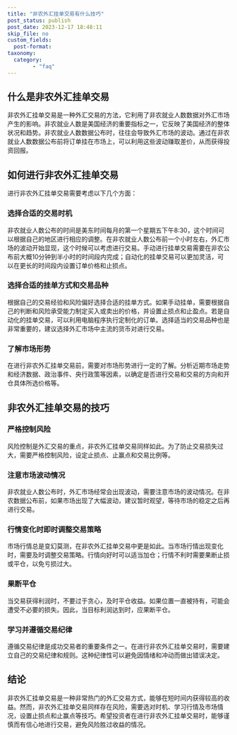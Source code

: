 ```yaml
---
title: "非农外汇挂单交易有什么技巧"
post_status: publish
post_date: 2023-12-17 18:48:11
skip_file: no
custom_fields: 
  post-format: 
taxonomy:
  category:
        - "faq"
---
```


## 什么是非农外汇挂单交易

非农外汇挂单交易是一种外汇交易的方法，它利用了非农就业人数数据对外汇市场产生的影响。非农就业人数是美国经济的重要指标之一，它反映了美国经济的整体状况和趋势。非农就业人数数据公布时，往往会导致外汇市场的波动。通过在非农就业人数数据公布前将订单挂在市场上，可以利用这些波动赚取差价，从而获得投资回报。

## 如何进行非农外汇挂单交易

进行非农外汇挂单交易需要考虑以下几个方面：

### 选择合适的交易时机

非农就业人数公布的时间是美东时间每月的第一个星期五下午8:30，这个时间可以根据自己的地区进行相应的调整。在非农就业人数公布前一个小时左右，外汇市场的波动开始显现，这个时候可以考虑进行交易。手动进行挂单交易需要在非农公布前大概10分钟到半小时的时间段内完成；自动化的挂单交易可以更加灵活，可以在更长的时间段内设置订单价格和止损点。

### 选择合适的挂单方式和交易品种

根据自己的交易经验和风险偏好选择合适的挂单方式。如果手动挂单，需要根据自己的判断和风险承受能力制定买入或卖出的价格，并设置止损点和止盈点。若是自动化的挂单交易，可以利用电脑程序执行定制化的订单。选择适当的交易品种也是非常重要的，建议选择外汇市场中主流的货币对进行交易。

### 了解市场形势

在进行非农外汇挂单交易前，需要对市场形势进行一定的了解。分析近期市场走势和经济数据、政治事件、央行政策等因素，以确定是否进行交易和交易的方向和开仓具体所选价格等。

## 非农外汇挂单交易的技巧

### 严格控制风险

风险控制是外汇交易的重点，非农外汇挂单交易同样如此。为了防止交易损失过大，需要严格控制风险，设定止损点、止赢点和交易比例等。

### 注意市场波动情况

非农就业人数公布时，外汇市场经常会出现波动，需要注意市场的波动情况。在非农数据公布前，如果市场出现了大幅波动，建议暂时观望，等待市场的稳定之后再进行交易。

### 行情变化时即时调整交易策略

市场行情总是变幻莫测，在非农外汇挂单交易中更是如此。当市场行情出现变化时，需要及时调整交易策略。行情向好时可以适当加仓；行情不利时需要果断止损或平仓，以免亏损过大。

### 果断平仓

当交易获得利润时，不要过于贪心，及时平仓收益。如果位置一直被持有，可能会遭受不必要的损失。因此，当目标利润达到时，应果断平仓。

### 学习并遵循交易纪律

遵循交易纪律是成功交易者的重要条件之一。在进行非农外汇挂单交易时，需要建立自己的交易纪律和规则。这种纪律性可以避免因情绪和冲动而做出错误决定。

## 结论

非农外汇挂单交易是一种非常热门的外汇交易方式，能够在短时间内获得较高的收益。然而，非农外汇挂单交易同样存在风险，需要选对时机、学习行情及市场情况，设置止损点和止赢点等技巧。希望投资者在进行非农外汇挂单交易时，能够谨慎而有信心地进行交易，避免风险胜过收益的情况。
